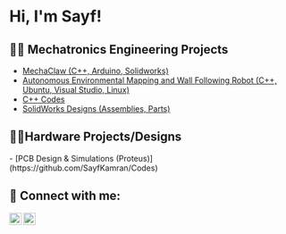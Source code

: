 <h1>Hi, I'm Sayf! </h1>

<h2>👨‍💻 Mechatronics Engineering Projects</h2>

- [MechaClaw (C++, Arduino, Solidworks)](https://github.com/SayfKamran/MechaClaw)
- [Autonomous Environmental Mapping and Wall Following Robot (C++, Ubuntu, Visual Studio, Linux)](https://github.com/SayfKamran/Enviromental-Mapping-)
- [C++ Codes](https://github.com/SayfKamran/Codes)
- [SolidWorks Designs (Assemblies, Parts)](https://github.com/SayfKamran/Codes)
<h2>👨‍💻Hardware Projects/Designs</h2>
- [PCB Design & Simulations (Proteus)](https://github.com/SayfKamran/Codes)

<h2> 🤳 Connect with me:</h2>

[<img align="left" alt="JoshMadakor | LinkedIn" width="22px" src="https://cdn.jsdelivr.net/npm/simple-icons@v3/icons/linkedin.svg" />][linkedin]
[<img align="left" alt="JoshMadakor | Instagram" width="22px" src="https://cdn.jsdelivr.net/npm/simple-icons@v3/icons/instagram.svg" />][instagram]


[instagram]: https://www.instagram.com/sayf_kamran/
[linkedin]: https://linkedin.com/in/sayfkamran

<!--
**joshmadakor1/joshmadakor1** is a ✨ _special_ ✨ repository because its `README.md` (this file) appears on your GitHub profile.

Here are some ideas to get you started:

- 🔭 I’m currently working on ...
- 🌱 I’m currently learning ...
- 👯 I’m looking to collaborate on ...
- 🤔 I’m looking for help with ...
- 💬 Ask me about ...
- 📫 How to reach me: ...
- 😄 Pronouns: ...
- ⚡ Fun fact: ...
-->
